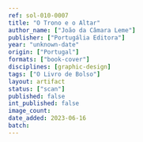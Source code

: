 ```yaml
---
ref: sol-010-0007
title: "O Trono e o Altar"
author_name: ["João da Câmara Leme"]
publisher: ["Portugália Editora"]
year: "unknown-date"
origin: ["Portugal"]
formats: ["book-cover"]
disciplines: [graphic-design]
tags: ["O Livro de Bolso"]
layout: artifact
status: ["scan"]
published: false
int_published: false
image_count:
date_added: 2023-06-16
batch:
---
```

